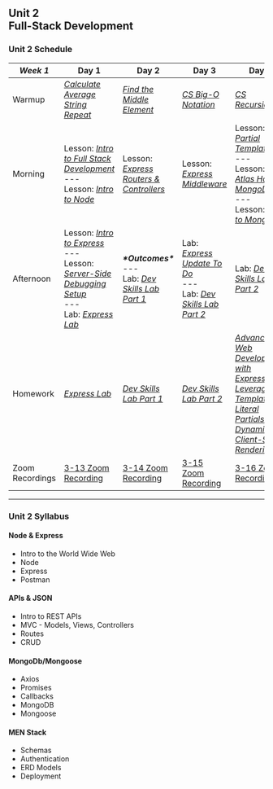 ## Unit 2 <br> Full-Stack Development

### Unit 2 Schedule
| ***Week 1*** | Day 1 | Day 2 | Day 3 | Day 4 | Day 5 |
| -- | -- | -- | -- | -- | -- |
| Warmup | [*Calculate Average*](https://www.codewars.com/kata/57a2013acf1fa5bfc4000921/train/javascript)<br>[*String Repeat*](https://www.codewars.com/kata/57a0e5c372292dd76d000d7e/train/javascript) | [*Find the Middle Element*](https://www.codewars.com/kata/545a4c5a61aa4c6916000755/train/javascript) | [*CS Big-O Notation*](/computer-science/01-cs-big-o-notation) | [*CS Recursion*](/computer-science/02-cs-recursion) | None |
| Morning | Lesson: [*Intro to Full Stack Development*](/unit-2/week-1/d1-intro-full-stack/1.1-intro-fullstack-http.md)<br>---<br>Lesson: [*Intro to Node*](/unit-2/week-1/d1-intro-full-stack/1.2-intro-to-node.md) | Lesson: [*Express Routers & Controllers*](/unit-2/week-1/d2-routers-and-controllers/2.1-express-routers-controllers.md) | Lesson: [*Express Middleware*](/unit-2/week-1/d3-middleware/3.1-express-middleware.md) | Lesson: [*EJS Partial Templates*](/unit-2/week-1/d4-ejs-partials-and-mongodb/4.1-ejs-partial-templates.md)<br>---<br>Lesson: [*Atlas Hosted MongoDB*](/unit-2/week-1/d4-ejs-partials-and-mongodb/4.2-atlas-hosted-mongodb.md)<br>---<br>Lesson: [*Intro to MongoDB*](/unit-2/week-1/d4-ejs-partials-and-mongodb/4.3-mongodb-intro.md) | Lesson: [*Intro to Mongoose*](/unit-2/week-1/d5-intro-mongoose/5.1-mongoose-intro.md) |
| Afternoon | Lesson: [*Intro to Express*](/unit-2/week-1/d1-intro-full-stack/1.3-intro-express.md)<br>---<br>Lesson: [*Server-Side Debugging Setup*](/unit-2/week-1/d1-intro-full-stack/1.4-server-side-debugging-setup.md)<br>---<br>Lab: [*Express Lab*](https://git.generalassemb.ly/SEIR-2-21-23/Express-Lab-HW8) | ***\*Outcomes\****<br>---<br>Lab: [*Dev Skills Lab Part 1*](https://git.generalassemb.ly/SEIR-2-21-23/Dev-Skills-Lab-Part-1-HW9) | Lab: [*Express Update To Do*](/unit-2/week-1/d3-middleware/3.2-express-update-to-do.md)<br>---<br>Lab: [*Dev Skills Lab Part 2*](https://git.generalassemb.ly/SEIR-2-21-23/Dev-Skills-Lab-Part-1-HW9) | Lab: [*Dev Skills Lab Part 2*](https://git.generalassemb.ly/SEIR-2-21-23/Dev-Skills-Lab-Part-1-HW9) | Lab: [*Mongoose Flights Lab Part 1*](https://git.generalassemb.ly/SEIR-2-21-23/Mongoose-Flights-Lab-Part-1-HW12) |
| Homework | [*Express Lab*](https://git.generalassemb.ly/SEIR-2-21-23/Express-Lab-HW8) | [*Dev Skills Lab Part 1*](https://git.generalassemb.ly/SEIR-2-21-23/Dev-Skills-Lab-Part-1-HW9) | [*Dev Skills Lab Part 2*](https://git.generalassemb.ly/SEIR-2-21-23/Dev-Skills-Lab-Part-1-HW9) | [*Advanced Web Development with Express: Leveraging Template Literal Partials for Dynamic Client-Side Rendering*](https://www.youtube.com/watch?v=dQw4w9WgXcQ) | [*Mongoose Flights Lab Part 1*](https://git.generalassemb.ly/SEIR-2-21-23/Mongoose-Flights-Lab-Part-1-HW12) |
| Zoom Recordings | [3-13 Zoom Recording](https://generalassembly.zoom.us/rec/share/Jx7ir1n8ZTk-6A1N3CZ2h7Vs4AMMuHwY-fb92D7z--j05Yy89hKV92ETfsq4DjjB.deGb5QNp_b8HOvJn) | [3-14 Zoom Recording](https://generalassembly.zoom.us/rec/share/Vi_erWc-GJeBPHFxDEMrWXeDzdhUA12TTV93yTz-uzDo8gyzEIa0YXMJ2D_lbTeh.CUInCpb5J0kVpP3X) | [3-15 Zoom Recording](https://generalassembly.zoom.us/rec/share/d8F7Rop-y43sneyx1mdLn12JMqNwZ6418AhB77TbF5PfAOi0PGMPXCQKhho6xETo.m95lQ4ZztKJ_0Xgl) | [3-16 Zoom Recording](https://generalassembly.zoom.us/rec/share/sKcthkQBXL2Ez5bBCivJTwz-_W1O05y_xNLmj7MJAYtFcGo-vdtu4Ox1bFIALFgN.syqk39d7uPwkHOTp) |  |

----

### Unit 2 Syllabus

#### Node & Express
- Intro to the World Wide Web
- Node
- Express
- Postman
  
#### APIs & JSON
- Intro to REST APIs
- MVC - Models, Views, Controllers
- Routes
- CRUD
  
#### MongoDb/Mongoose
- Axios
- Promises
- Callbacks
- MongoDB
- Mongoose

#### MEN Stack
- Schemas
- Authentication
- ERD Models
- Deployment
